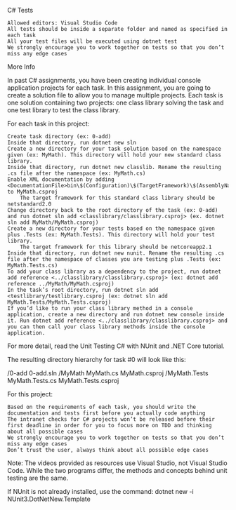 C# Tests

    Allowed editors: Visual Studio Code
    All tests should be inside a separate folder and named as specified in each task
    All your test files will be executed using dotnet test
    We strongly encourage you to work together on tests so that you don’t miss any edge cases

More Info

In past C# assignments, you have been creating individual console application projects for each task. In this assignment, you are going to create a solution file to allow you to manage multiple projects. Each task is one solution containing two projects: one class library solving the task and one test library to test the class library.

For each task in this project:

    Create task directory (ex: 0-add)
    Inside that directory, run dotnet new sln
    Create a new directory for your task solution based on the namespace given (ex: MyMath). This directory will hold your new standard class library.
    Inside that directory, run dotnet new classlib. Rename the resulting .cs file after the namespace (ex: MyMath.cs)
    Enable XML documentation by adding <DocumentationFile>bin\$(Configuration)\$(TargetFramework)\$(AssemblyName).xml</DocumentationFile> to MyMath.csproj
        The target framework for this standard class library should be netstandard2.0
    Change directory back to the root directory of the task (ex: 0-add) and run dotnet sln add <classlibrary/classlibrary.csproj> (ex. dotnet sln add MyMath/MyMath.csproj)
    Create a new directory for your tests based on the namespace given plus .Tests (ex: MyMath.Tests). This directory will hold your test library.
        The target framework for this library should be netcoreapp2.1
    Inside that directory, run dotnet new nunit. Rename the resulting .cs file after the namespace of classes you are testing plus .Tests (ex: MyMath.Tests.cs)
    To add your class library as a dependency to the project, run dotnet add reference <../classlibrary/classlibrary.csproj> (ex: dotnet add reference ../MyMath/MyMath.csproj)
    In the task’s root directory, run dotnet sln add <testlibrary/testlibrary.csproj (ex: dotnet sln add MyMath.Tests/MyMath.Tests.csproj)
    If you’d like to run your class library method in a console application, create a new directory and run dotnet new console inside it. Run dotnet add reference <../classlibrary/classlibrary.csproj> and you can then call your class library methods inside the console application.

For more detail, read the Unit Testing C# with NUnit and .NET Core tutorial.

The resulting directory hierarchy for task #0 will look like this:

/0-add
    0-add.sln
    /MyMath
        MyMath.cs
        MyMath.csproj
    /MyMath.Tests
        MyMath.Tests.cs
        MyMath.Tests.csproj

For this project:

    Based on the requirements of each task, you should write the documentation and tests first before you actually code anything
    The intranet checks for C# projects won’t be released before their first deadline in order for you to focus more on TDD and thinking about all possible cases
    We strongly encourage you to work together on tests so that you don’t miss any edge cases
    Don’t trust the user, always think about all possible edge cases

Note: The videos provided as resources use Visual Studio, not Visual Studio Code. While the two programs differ, the methods and concepts behind unit testing are the same.

If NUnit is not already installed, use the command: dotnet new -i NUnit3.DotNetNew.Template

